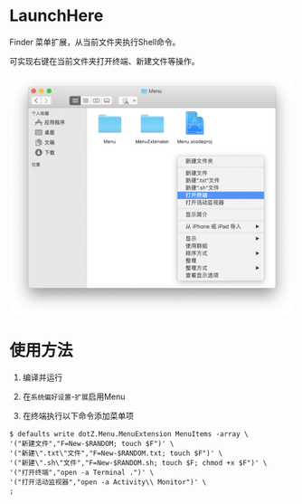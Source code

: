 # LaunchHere

Finder 菜单扩展，从当前文件夹执行Shell命令。

可实现右键在当前文件夹打开终端、新建文件等操作。

![](https://raw.githubusercontent.com/claw6148/LaunchHere/master/Capture.png)

# 使用方法

1. 编译并运行

2. 在``系统偏好设置``-``扩展``启用Menu

3. 在终端执行以下命令添加菜单项

```
$ defaults write dotZ.Menu.MenuExtension MenuItems -array \
'("新建文件","F=New-$RANDOM; touch $F")' \
'("新建\".txt\"文件","F=New-$RANDOM.txt; touch $F")' \
'("新建\".sh\"文件","F=New-$RANDOM.sh; touch $F; chmod +x $F")' \
'("打开终端","open -a Terminal .")' \
'("打开活动监视器","open -a Activity\\ Monitor")' \
;
```

